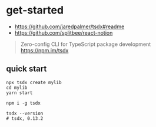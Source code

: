 # get-started
- https://github.com/jaredpalmer/tsdx#readme
- https://github.com/splitbee/react-notion


> Zero-config CLI for TypeScript package development https://npm.im/tsdx


## quick start
~~~
npx tsdx create mylib
cd mylib
yarn start
~~~


```shell
npm i -g tsdx

tsdx --version
# tsdx, 0.13.2
```

